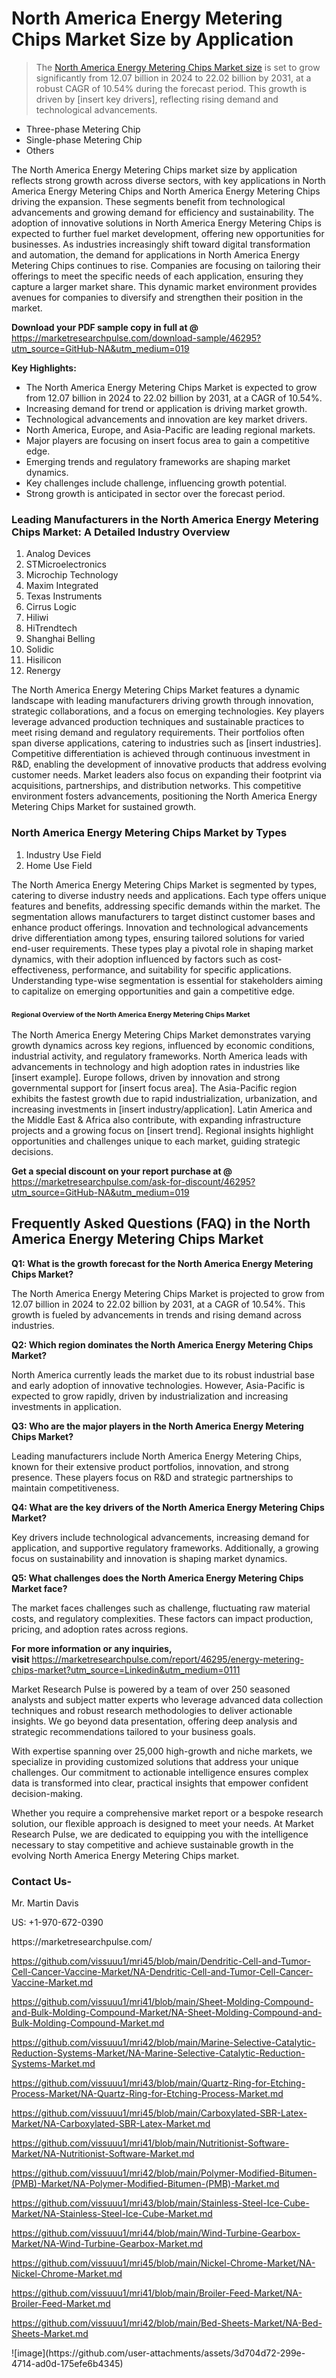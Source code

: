<h1>North America Energy Metering Chips Market&nbsp;Size by Application</h1><blockquote><p>The <a href="https://marketresearchpulse.com/download-sample/46295?utm_source=GitHub-NA&amp;utm_medium=019">North America Energy Metering Chips Market size</a> is set to grow significantly from 12.07 billion in 2024 to 22.02 billion by 2031, at a robust CAGR of 10.54% during the forecast period. This growth is driven by [insert key drivers], reflecting rising demand and technological advancements.</p></blockquote><ul><li>Three-phase Metering Chip<li> Single-phase Metering Chip<li> Others</li></ul><p>The North America Energy Metering Chips market size by application reflects strong growth across diverse sectors, with key applications in North America Energy Metering Chips and North America Energy Metering Chips driving the expansion. These segments benefit from technological advancements and growing demand for efficiency and sustainability. The adoption of innovative solutions in North America Energy Metering Chips is expected to further fuel market development, offering new opportunities for businesses. As industries increasingly shift toward digital transformation and automation, the demand for applications in North America Energy Metering Chips continues to rise. Companies are focusing on tailoring their offerings to meet the specific needs of each application, ensuring they capture a larger market share. This dynamic market environment provides avenues for companies to diversify and strengthen their position in the market.</p><p><strong>Download your PDF sample copy in full at @ </strong><a href="https://marketresearchpulse.com/download-sample/46295?utm_source=GitHub-NA&amp;utm_medium=019">https://marketresearchpulse.com/download-sample/46295?utm_source=GitHub-NA&amp;utm_medium=019</a></p><p><strong>Key Highlights: </strong></p><ul><li>The North America Energy Metering Chips Market is expected to grow from 12.07 billion in 2024 to 22.02 billion by 2031, at a CAGR of 10.54%.</li><li>Increasing demand for trend or application is driving market growth.</li><li>Technological advancements and innovation are key market drivers.</li><li>North America, Europe, and Asia-Pacific are leading regional markets.</li><li>Major players are focusing on insert focus area to gain a competitive edge.</li><li>Emerging trends and regulatory frameworks are shaping market dynamics.</li><li>Key challenges include challenge, influencing growth potential.</li><li>Strong growth is anticipated in sector over the forecast period.</li></ul><h3>Leading Manufacturers in the North America Energy Metering Chips Market: A Detailed Industry Overview</h3><ol><li>Analog Devices</li><li>STMicroelectronics</li><li>Microchip Technology</li><li>Maxim Integrated</li><li>Texas Instruments</li><li>Cirrus Logic</li><li>Hiliwi</li><li>HiTrendtech</li><li>Shanghai Belling</li><li>Solidic</li><li>Hisilicon</li><li>Renergy</li></ol><div class="flex max-w-full flex-col flex-grow"><div class="min-h-8 text-message flex w-full flex-col items-end gap-2 whitespace-normal break-words [.text-message+&amp;]:mt-5" dir="auto" data-message-author-role="assistant" data-message-id="fd8432e4-4910-450d-b182-61b7bfb0a01f" data-message-model-slug="gpt-4o"><div class="flex w-full flex-col gap-1 empty:hidden first:pt-[3px]"><div class="markdown prose w-full break-words dark:prose-invert light"><p>The North America Energy Metering Chips Market features a dynamic landscape with leading manufacturers driving growth through innovation, strategic collaborations, and a focus on emerging technologies. Key players leverage advanced production techniques and sustainable practices to meet rising demand and regulatory requirements. Their portfolios often span diverse applications, catering to industries such as [insert industries]. Competitive differentiation is achieved through continuous investment in R&amp;D, enabling the development of innovative products that address evolving customer needs. Market leaders also focus on expanding their footprint via acquisitions, partnerships, and distribution networks. This competitive environment fosters advancements, positioning the North America Energy Metering Chips Market for sustained growth.</p></div></div></div></div><h3>North America Energy Metering Chips Market by Types</h3><ol><li>Industry Use Field<li> Home Use Field</li></ol><div class="flex max-w-full flex-col flex-grow"><div class="min-h-8 text-message flex w-full flex-col items-end gap-2 whitespace-normal break-words [.text-message+&amp;]:mt-5" dir="auto" data-message-author-role="assistant" data-message-id="084470be-0bb7-4664-bddf-5156b4f41249" data-message-model-slug="gpt-4o-mini"><div class="flex w-full flex-col gap-1 empty:hidden first:pt-[3px]"><div class="markdown prose w-full break-words dark:prose-invert light"><p>The North America Energy Metering Chips Market is segmented by types, catering to diverse industry needs and applications. Each type offers unique features and benefits, addressing specific demands within the market. The segmentation allows manufacturers to target distinct customer bases and enhance product offerings. Innovation and technological advancements drive differentiation among types, ensuring tailored solutions for varied end-user requirements. These types play a pivotal role in shaping market dynamics, with their adoption influenced by factors such as cost-effectiveness, performance, and suitability for specific applications. Understanding type-wise segmentation is essential for stakeholders aiming to capitalize on emerging opportunities and gain a competitive edge.</p></div></div></div></div><h3><span style="font-size: 11px;">Regional Overview of the North America Energy Metering Chips Market</span></h3><div class="flex max-w-full flex-col flex-grow"><div class="min-h-8 text-message flex w-full flex-col items-end gap-2 whitespace-normal break-words [.text-message+&amp;]:mt-5" dir="auto" data-message-author-role="assistant" data-message-id="e9038762-ce64-4e30-91c9-9bd413514231" data-message-model-slug="gpt-4o-mini"><div class="flex w-full flex-col gap-1 empty:hidden first:pt-[3px]"><div class="markdown prose w-full break-words dark:prose-invert light"><p>The North America Energy Metering Chips Market demonstrates varying growth dynamics across key regions, influenced by economic conditions, industrial activity, and regulatory frameworks. North America leads with advancements in technology and high adoption rates in industries like [insert example]. Europe follows, driven by innovation and strong governmental support for [insert focus area]. The Asia-Pacific region exhibits the fastest growth due to rapid industrialization, urbanization, and increasing investments in [insert industry/application]. Latin America and the Middle East &amp; Africa also contribute, with expanding infrastructure projects and a growing focus on [insert trend]. Regional insights highlight opportunities and challenges unique to each market, guiding strategic decisions.</p></div></div></div></div><p><strong>Get a special discount on your report purchase at @ </strong><a href="https://marketresearchpulse.com/ask-for-discount/46295?utm_source=GitHub-NA&amp;utm_medium=019">https://marketresearchpulse.com/ask-for-discount/46295?utm_source=GitHub-NA&amp;utm_medium=019</a></p><h2>Frequently Asked Questions (FAQ) in the North America Energy Metering Chips Market</h2><p><strong>Q1: What is the growth forecast for the North America Energy Metering Chips Market?</strong></p><p>The North America Energy Metering Chips Market is projected to grow from 12.07 billion in 2024 to 22.02 billion by 2031, at a CAGR of 10.54%. This growth is fueled by advancements in trends and rising demand across industries.</p><p><strong>Q2: Which region dominates the North America Energy Metering Chips Market?</strong></p><p>North America currently leads the market due to its robust industrial base and early adoption of innovative technologies. However, Asia-Pacific is expected to grow rapidly, driven by industrialization and increasing investments in application.</p><p><strong>Q3: Who are the major players in the North America Energy Metering Chips Market?</strong></p><p>Leading manufacturers include North America Energy Metering Chips, known for their extensive product portfolios, innovation, and strong presence. These players focus on R&amp;D and strategic partnerships to maintain competitiveness.</p><p><strong>Q4: What are the key drivers of the North America Energy Metering Chips Market?</strong></p><p>Key drivers include technological advancements, increasing demand for application, and supportive regulatory frameworks. Additionally, a growing focus on sustainability and innovation is shaping market dynamics.</p><p><strong>Q5: What challenges does the North America Energy Metering Chips Market face?</strong></p><p>The market faces challenges such as challenge, fluctuating raw material costs, and regulatory complexities. These factors can impact production, pricing, and adoption rates across regions.</p><p><strong>For more information or any inquiries, visit&nbsp;</strong><a href="https://marketresearchpulse.com/report/46295/energy-metering-chips-market?utm_source=Linkedin&utm_medium=0111">https://marketresearchpulse.com/report/46295/energy-metering-chips-market?utm_source=Linkedin&utm_medium=0111</a></p><p>Market Research Pulse is powered by a team of over 250 seasoned analysts and subject matter experts who leverage advanced data collection techniques and robust research methodologies to deliver actionable insights. We go beyond data presentation, offering deep analysis and strategic recommendations tailored to your business goals.</p><p>With expertise spanning over 25,000 high-growth and niche markets, we specialize in providing customized solutions that address your unique challenges. Our commitment to actionable intelligence ensures complex data is transformed into clear, practical insights that empower confident decision-making.</p><p>Whether you require a comprehensive market report or a bespoke research solution, our flexible approach is designed to meet your needs. At Market Research Pulse, we are dedicated to equipping you with the intelligence necessary to stay competitive and achieve sustainable growth in the evolving North America Energy Metering Chips market.</p><h3><strong>Contact Us-</strong></h3><p>Mr. Martin Davis</p><p>US: +1-970-672-0390</p><p>https://marketresearchpulse.com/</p><p><a href="https://github.com/vissuuu1/mri45/blob/main/Dendritic-Cell-and-Tumor-Cell-Cancer-Vaccine-Market/NA-Dendritic-Cell-and-Tumor-Cell-Cancer-Vaccine-Market.md">https://github.com/vissuuu1/mri45/blob/main/Dendritic-Cell-and-Tumor-Cell-Cancer-Vaccine-Market/NA-Dendritic-Cell-and-Tumor-Cell-Cancer-Vaccine-Market.md</a></p><p><a href="https://github.com/vissuuu1/mri41/blob/main/Sheet-Molding-Compound-and-Bulk-Molding-Compound-Market/NA-Sheet-Molding-Compound-and-Bulk-Molding-Compound-Market.md">https://github.com/vissuuu1/mri41/blob/main/Sheet-Molding-Compound-and-Bulk-Molding-Compound-Market/NA-Sheet-Molding-Compound-and-Bulk-Molding-Compound-Market.md</a></p><p><a href="https://github.com/vissuuu1/mri42/blob/main/Marine-Selective-Catalytic-Reduction-Systems-Market/NA-Marine-Selective-Catalytic-Reduction-Systems-Market.md">https://github.com/vissuuu1/mri42/blob/main/Marine-Selective-Catalytic-Reduction-Systems-Market/NA-Marine-Selective-Catalytic-Reduction-Systems-Market.md</a></p><p><a href="https://github.com/vissuuu1/mri43/blob/main/Quartz-Ring-for-Etching-Process-Market/NA-Quartz-Ring-for-Etching-Process-Market.md">https://github.com/vissuuu1/mri43/blob/main/Quartz-Ring-for-Etching-Process-Market/NA-Quartz-Ring-for-Etching-Process-Market.md</a></p><p><a href="https://github.com/vissuuu1/mri45/blob/main/Carboxylated-SBR-Latex-Market/NA-Carboxylated-SBR-Latex-Market.md">https://github.com/vissuuu1/mri45/blob/main/Carboxylated-SBR-Latex-Market/NA-Carboxylated-SBR-Latex-Market.md</a></p><p><a href="https://github.com/vissuuu1/mri41/blob/main/Nutritionist-Software-Market/NA-Nutritionist-Software-Market.md">https://github.com/vissuuu1/mri41/blob/main/Nutritionist-Software-Market/NA-Nutritionist-Software-Market.md</a></p><p><a href="https://github.com/vissuuu1/mri42/blob/main/Polymer-Modified-Bitumen-(PMB)-Market/NA-Polymer-Modified-Bitumen-(PMB)-Market.md">https://github.com/vissuuu1/mri42/blob/main/Polymer-Modified-Bitumen-(PMB)-Market/NA-Polymer-Modified-Bitumen-(PMB)-Market.md</a></p><p><a href="https://github.com/vissuuu1/mri43/blob/main/Stainless-Steel-Ice-Cube-Market/NA-Stainless-Steel-Ice-Cube-Market.md">https://github.com/vissuuu1/mri43/blob/main/Stainless-Steel-Ice-Cube-Market/NA-Stainless-Steel-Ice-Cube-Market.md</a></p><p><a href="https://github.com/vissuuu1/mri44/blob/main/Wind-Turbine-Gearbox-Market/NA-Wind-Turbine-Gearbox-Market.md">https://github.com/vissuuu1/mri44/blob/main/Wind-Turbine-Gearbox-Market/NA-Wind-Turbine-Gearbox-Market.md</a></p><p><a href="https://github.com/vissuuu1/mri45/blob/main/Nickel-Chrome-Market/NA-Nickel-Chrome-Market.md">https://github.com/vissuuu1/mri45/blob/main/Nickel-Chrome-Market/NA-Nickel-Chrome-Market.md</a></p><p><a href="https://github.com/vissuuu1/mri41/blob/main/Broiler-Feed-Market/NA-Broiler-Feed-Market.md">https://github.com/vissuuu1/mri41/blob/main/Broiler-Feed-Market/NA-Broiler-Feed-Market.md</a></p><p><a href="https://github.com/vissuuu1/mri42/blob/main/Bed-Sheets-Market/NA-Bed-Sheets-Market.md">https://github.com/vissuuu1/mri42/blob/main/Bed-Sheets-Market/NA-Bed-Sheets-Market.md</a></p>
![image](https://github.com/user-attachments/assets/3d704d72-299e-4714-ad0d-175efe6b4345)
